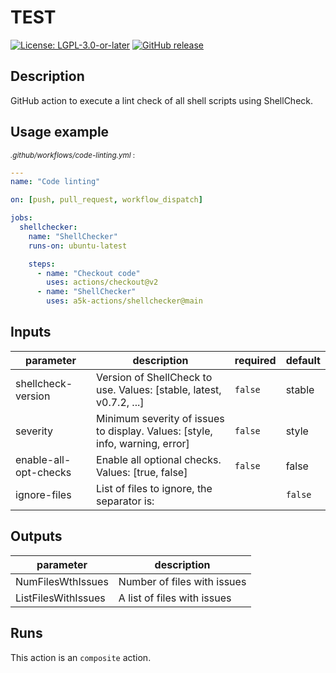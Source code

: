 # TEST

[![License: LGPL-3.0-or-later](https://img.shields.io/badge/license-LGPL--3.0%2B-blue)](https://www.gnu.org/licenses/lgpl-3.0.html)
[![GitHub release](https://img.shields.io/github/v/release/a5k-actions/shellchecker)](https://github.com/a5k-actions/shellchecker/releases/latest)

<!-- action-docs-description -->
## Description

GitHub action to execute a lint check of all shell scripts using ShellCheck.


<!-- action-docs-description -->

## Usage example

<sub>*.github/workflows/code-linting.yml* :</sub>
```yaml
---
name: "Code linting"

on: [push, pull_request, workflow_dispatch]

jobs:
  shellchecker:
    name: "ShellChecker"
    runs-on: ubuntu-latest

    steps:
      - name: "Checkout code"
        uses: actions/checkout@v2
      - name: "ShellChecker"
        uses: a5k-actions/shellchecker@main
```

<!-- action-docs-inputs -->
## Inputs

| parameter | description | required | default |
| - | - | - | - |
| shellcheck-version | Version of ShellCheck to use. Values: [stable, latest, v0.7.2, ...] | `false` | stable |
| severity | Minimum severity of issues to display. Values: [style, info, warning, error] | `false` | style |
| enable-all-opt-checks | Enable all optional checks. Values: [true, false] | `false` | false |
| ignore-files | List of files to ignore, the separator is: | | `false` |  |



<!-- action-docs-inputs -->

<!-- action-docs-outputs -->
## Outputs

| parameter | description |
| - | - |
| NumFilesWthIssues | Number of files with issues |
| ListFilesWithIssues | A list of files with issues |



<!-- action-docs-outputs -->

<!-- action-docs-runs -->
## Runs

This action is an `composite` action.


<!-- action-docs-runs -->
